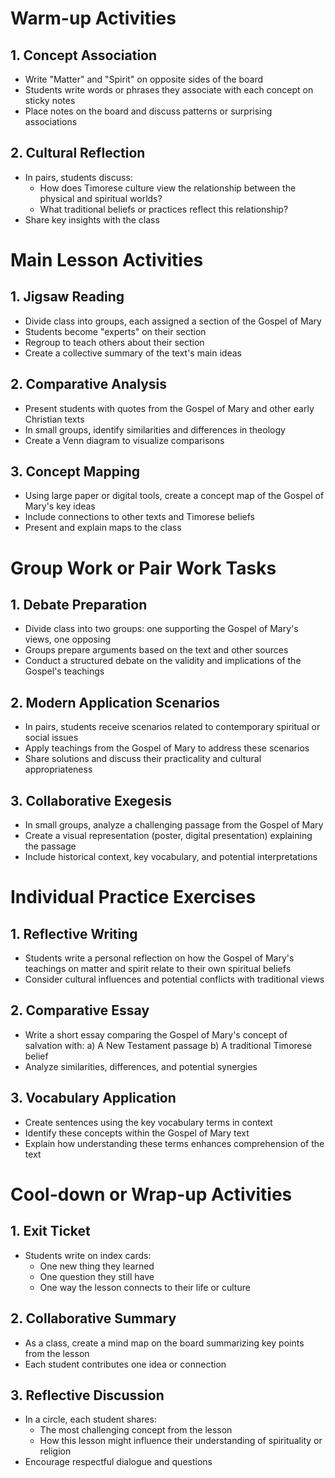 # Warm-up Activities

## 1. Concept Association

- Write "Matter" and "Spirit" on opposite sides of the board
- Students write words or phrases they associate with each concept on sticky notes
- Place notes on the board and discuss patterns or surprising associations

## 2. Cultural Reflection

- In pairs, students discuss:
  - How does Timorese culture view the relationship between the physical and spiritual worlds?
  - What traditional beliefs or practices reflect this relationship?
- Share key insights with the class

# Main Lesson Activities

## 1. Jigsaw Reading

- Divide class into groups, each assigned a section of the Gospel of Mary
- Students become "experts" on their section
- Regroup to teach others about their section
- Create a collective summary of the text's main ideas

## 2. Comparative Analysis

- Present students with quotes from the Gospel of Mary and other early Christian texts
- In small groups, identify similarities and differences in theology
- Create a Venn diagram to visualize comparisons

## 3. Concept Mapping

- Using large paper or digital tools, create a concept map of the Gospel of Mary's key ideas
- Include connections to other texts and Timorese beliefs
- Present and explain maps to the class

# Group Work or Pair Work Tasks

## 1. Debate Preparation

- Divide class into two groups: one supporting the Gospel of Mary's views, one opposing
- Groups prepare arguments based on the text and other sources
- Conduct a structured debate on the validity and implications of the Gospel's teachings

## 2. Modern Application Scenarios

- In pairs, students receive scenarios related to contemporary spiritual or social issues
- Apply teachings from the Gospel of Mary to address these scenarios
- Share solutions and discuss their practicality and cultural appropriateness

## 3. Collaborative Exegesis

- In small groups, analyze a challenging passage from the Gospel of Mary
- Create a visual representation (poster, digital presentation) explaining the passage
- Include historical context, key vocabulary, and potential interpretations

# Individual Practice Exercises

## 1. Reflective Writing

- Students write a personal reflection on how the Gospel of Mary's teachings on matter and spirit relate to their own spiritual beliefs
- Consider cultural influences and potential conflicts with traditional views

## 2. Comparative Essay

- Write a short essay comparing the Gospel of Mary's concept of salvation with:
  a) A New Testament passage
  b) A traditional Timorese belief
- Analyze similarities, differences, and potential synergies

## 3. Vocabulary Application

- Create sentences using the key vocabulary terms in context
- Identify these concepts within the Gospel of Mary text
- Explain how understanding these terms enhances comprehension of the text

# Cool-down or Wrap-up Activities

## 1. Exit Ticket

- Students write on index cards:
  - One new thing they learned
  - One question they still have
  - One way the lesson connects to their life or culture

## 2. Collaborative Summary

- As a class, create a mind map on the board summarizing key points from the lesson
- Each student contributes one idea or connection

## 3. Reflective Discussion

- In a circle, each student shares:
  - The most challenging concept from the lesson
  - How this lesson might influence their understanding of spirituality or religion
- Encourage respectful dialogue and questions